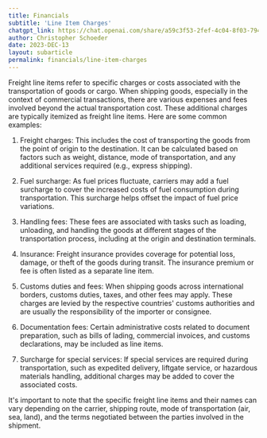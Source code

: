 ```yaml
---
title: Financials
subtitle: 'Line Item Charges'
chatgpt_link: https://chat.openai.com/share/a59c3f53-2fef-4c04-8f03-79441991cb32
author: Christopher Schoeder
date: 2023-DEC-13
layout: subarticle
permalink: financials/line-item-charges
---
```


Freight line items refer to specific charges or costs associated with the transportation of goods or cargo. When shipping goods, especially in the context of commercial transactions, there are various expenses and fees involved beyond the actual transportation cost. These additional charges are typically itemized as freight line items. Here are some common examples:

1. Freight charges: This includes the cost of transporting the goods from the point of origin to the destination. It can be calculated based on factors such as weight, distance, mode of transportation, and any additional services required (e.g., express shipping).

2. Fuel surcharge: As fuel prices fluctuate, carriers may add a fuel surcharge to cover the increased costs of fuel consumption during transportation. This surcharge helps offset the impact of fuel price variations.

3. Handling fees: These fees are associated with tasks such as loading, unloading, and handling the goods at different stages of the transportation process, including at the origin and destination terminals.

4. Insurance: Freight insurance provides coverage for potential loss, damage, or theft of the goods during transit. The insurance premium or fee is often listed as a separate line item.

5. Customs duties and fees: When shipping goods across international borders, customs duties, taxes, and other fees may apply. These charges are levied by the respective countries' customs authorities and are usually the responsibility of the importer or consignee.

6. Documentation fees: Certain administrative costs related to document preparation, such as bills of lading, commercial invoices, and customs declarations, may be included as line items.

7. Surcharge for special services: If special services are required during transportation, such as expedited delivery, liftgate service, or hazardous materials handling, additional charges may be added to cover the associated costs.

It's important to note that the specific freight line items and their names can vary depending on the carrier, shipping route, mode of transportation (air, sea, land), and the terms negotiated between the parties involved in the shipment.
